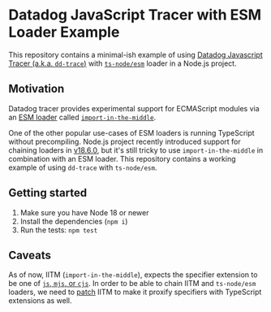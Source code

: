 # Datadog JavaScript Tracer with ESM Loader Example

This repository contains a minimal-ish example of using
[Datadog Javascript Tracer (a.k.a. `dd-trace`)][dd-trace-js]
with [`ts-node/esm`][ts-node] loader in a Node.js project.

## Motivation

Datadog tracer provides experimental support for ECMAScript modules via an 
[ESM loader][esm-loader] called [`import-in-the-middle`][iitm].

One of the other popular use-cases of ESM loaders is running TypeScript without 
precompiling. Node.js project recently introduced support for chaining loaders 
in [v18.6.0][node-changelog], but it's still tricky to use 
`import-in-the-middle` in combination with an ESM loader. This repository 
contains a working example of using `dd-trace` with `ts-node/esm`.

## Getting started

1. Make sure you have Node 18 or newer
2. Install the dependencies (`npm i`)
3. Run the tests: `npm test`

## Caveats

As of now, IITM (`import-in-the-middle`), expects the specifier extension to be 
one of [`js`, `mjs`, or `cjs`][iitm-extensions]. In order to be able to chain 
IITM and `ts-node/esm` loaders, we need to [patch][patch] IITM to make it 
proxify specifiers with TypeScript extensions as well.

[dd-trace-js]: https://github.com/DataDog/dd-trace-js
[ts-node]: https://github.com/TypeStrong/ts-node
[esm-loader]: https://nodejs.org/api/esm.html#loaders
[iitm]: https://github.com/DataDog/import-in-the-middle
[iitm-extensions]: https://github.com/DataDog/import-in-the-middle/blob/63a7293844e60fb3df6802865f623a587d8c6ce9/hook.mjs#L7
[patch]: ./patches/import-in-the-middle%2B1.2.1.patch
[node-changelog]: https://nodejs.org/api/esm.html#modules-ecmascript-modules
